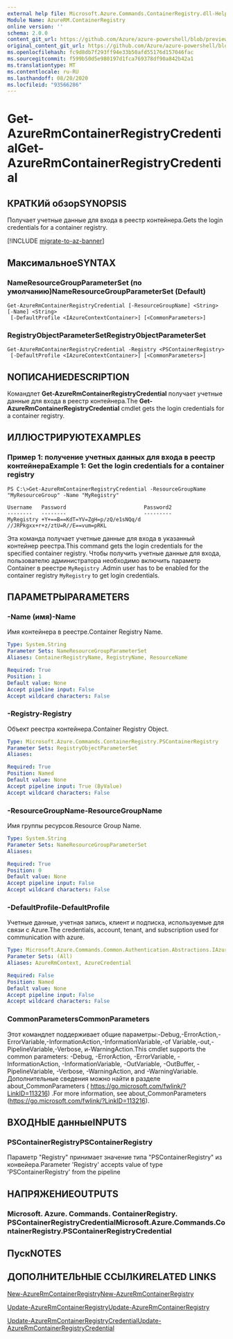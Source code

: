 ```yaml
---
external help file: Microsoft.Azure.Commands.ContainerRegistry.dll-Help.xml
Module Name: AzureRM.ContainerRegistry
online version: ''
schema: 2.0.0
content_git_url: https://github.com/Azure/azure-powershell/blob/preview/src/ResourceManager/ContainerRegistry/Commands.ContainerRegistry/help/Get-AzureRmContainerRegistryCredential.md
original_content_git_url: https://github.com/Azure/azure-powershell/blob/preview/src/ResourceManager/ContainerRegistry/Commands.ContainerRegistry/help/Get-AzureRmContainerRegistryCredential.md
ms.openlocfilehash: fc9d8db7f293ff94e33b50afd55176d157046fac
ms.sourcegitcommit: f599b50d5e980197d1fca769378df90a842b42a1
ms.translationtype: MT
ms.contentlocale: ru-RU
ms.lasthandoff: 08/20/2020
ms.locfileid: "93566286"
---
```

# <span data-ttu-id="627f0-101">Get-AzureRmContainerRegistryCredential</span><span class="sxs-lookup"><span data-stu-id="627f0-101">Get-AzureRmContainerRegistryCredential</span></span>

## <span data-ttu-id="627f0-102">КРАТКИй обзор</span><span class="sxs-lookup"><span data-stu-id="627f0-102">SYNOPSIS</span></span>
<span data-ttu-id="627f0-103">Получает учетные данные для входа в реестр контейнера.</span><span class="sxs-lookup"><span data-stu-id="627f0-103">Gets the login credentials for a container registry.</span></span>

[!INCLUDE [migrate-to-az-banner](../../includes/migrate-to-az-banner.md)]

## <span data-ttu-id="627f0-104">Максимальное</span><span class="sxs-lookup"><span data-stu-id="627f0-104">SYNTAX</span></span>

### <span data-ttu-id="627f0-105">NameResourceGroupParameterSet (по умолчанию)</span><span class="sxs-lookup"><span data-stu-id="627f0-105">NameResourceGroupParameterSet (Default)</span></span>
```
Get-AzureRmContainerRegistryCredential [-ResourceGroupName] <String> [-Name] <String>
 [-DefaultProfile <IAzureContextContainer>] [<CommonParameters>]
```

### <span data-ttu-id="627f0-106">RegistryObjectParameterSet</span><span class="sxs-lookup"><span data-stu-id="627f0-106">RegistryObjectParameterSet</span></span>
```
Get-AzureRmContainerRegistryCredential -Registry <PSContainerRegistry>
 [-DefaultProfile <IAzureContextContainer>] [<CommonParameters>]
```

## <span data-ttu-id="627f0-107">NОПИСАНИЕ</span><span class="sxs-lookup"><span data-stu-id="627f0-107">DESCRIPTION</span></span>
<span data-ttu-id="627f0-108">Командлет **Get-AzureRmContainerRegistryCredential** получает учетные данные для входа в реестр контейнера.</span><span class="sxs-lookup"><span data-stu-id="627f0-108">The **Get-AzureRmContainerRegistryCredential** cmdlet gets the login credentials for a container registry.</span></span>

## <span data-ttu-id="627f0-109">ИЛЛЮСТРИРУЮТ</span><span class="sxs-lookup"><span data-stu-id="627f0-109">EXAMPLES</span></span>

### <span data-ttu-id="627f0-110">Пример 1: получение учетных данных для входа в реестр контейнера</span><span class="sxs-lookup"><span data-stu-id="627f0-110">Example 1: Get the login credentials for a container registry</span></span>
```
PS C:\>Get-AzureRmContainerRegistryCredential -ResourceGroupName "MyResourceGroup" -Name "MyRegistry"

Username   Password                         Password2
--------   --------                         ---------
MyRegistry +Y+==B==KdT=YV=ZgH=p/zQ/e1sNQq/d //JRPkgxx+r+z/ztU=R//E==vum=pRKL
```

<span data-ttu-id="627f0-111">Эта команда получает учетные данные для входа в указанный контейнер реестра.</span><span class="sxs-lookup"><span data-stu-id="627f0-111">This command gets the login credentials for the specified container registry.</span></span> <span data-ttu-id="627f0-112">Чтобы получить учетные данные для входа, пользователю администратора необходимо включить параметр Container в реестре `MyRegistry` .</span><span class="sxs-lookup"><span data-stu-id="627f0-112">Admin user has to be enabled for the container registry `MyRegistry` to get login credentials.</span></span>

## <span data-ttu-id="627f0-113">ПАРАМЕТРЫ</span><span class="sxs-lookup"><span data-stu-id="627f0-113">PARAMETERS</span></span>

### <span data-ttu-id="627f0-114">-Name (имя)</span><span class="sxs-lookup"><span data-stu-id="627f0-114">-Name</span></span>
<span data-ttu-id="627f0-115">Имя контейнера в реестре.</span><span class="sxs-lookup"><span data-stu-id="627f0-115">Container Registry Name.</span></span>

```yaml
Type: System.String
Parameter Sets: NameResourceGroupParameterSet
Aliases: ContainerRegistryName, RegistryName, ResourceName

Required: True
Position: 1
Default value: None
Accept pipeline input: False
Accept wildcard characters: False
```

### <span data-ttu-id="627f0-116">-Registry</span><span class="sxs-lookup"><span data-stu-id="627f0-116">-Registry</span></span>
<span data-ttu-id="627f0-117">Объект реестра контейнера.</span><span class="sxs-lookup"><span data-stu-id="627f0-117">Container Registry Object.</span></span>

```yaml
Type: Microsoft.Azure.Commands.ContainerRegistry.PSContainerRegistry
Parameter Sets: RegistryObjectParameterSet
Aliases: 

Required: True
Position: Named
Default value: None
Accept pipeline input: True (ByValue)
Accept wildcard characters: False
```

### <span data-ttu-id="627f0-118">-ResourceGroupName</span><span class="sxs-lookup"><span data-stu-id="627f0-118">-ResourceGroupName</span></span>
<span data-ttu-id="627f0-119">Имя группы ресурсов.</span><span class="sxs-lookup"><span data-stu-id="627f0-119">Resource Group Name.</span></span>

```yaml
Type: System.String
Parameter Sets: NameResourceGroupParameterSet
Aliases: 

Required: True
Position: 0
Default value: None
Accept pipeline input: False
Accept wildcard characters: False
```

### <span data-ttu-id="627f0-120">-DefaultProfile</span><span class="sxs-lookup"><span data-stu-id="627f0-120">-DefaultProfile</span></span>
<span data-ttu-id="627f0-121">Учетные данные, учетная запись, клиент и подписка, используемые для связи с Azure.</span><span class="sxs-lookup"><span data-stu-id="627f0-121">The credentials, account, tenant, and subscription used for communication with azure.</span></span>

```yaml
Type: Microsoft.Azure.Commands.Common.Authentication.Abstractions.IAzureContextContainer
Parameter Sets: (All)
Aliases: AzureRmContext, AzureCredential

Required: False
Position: Named
Default value: None
Accept pipeline input: False
Accept wildcard characters: False
```

### <span data-ttu-id="627f0-122">CommonParameters</span><span class="sxs-lookup"><span data-stu-id="627f0-122">CommonParameters</span></span>
<span data-ttu-id="627f0-123">Этот командлет поддерживает общие параметры:-Debug,-ErrorAction,-ErrorVariable,-InformationAction,-InformationVariable,-of Variable,-out,-PipelineVariable,-Verbose, и-WarningAction.</span><span class="sxs-lookup"><span data-stu-id="627f0-123">This cmdlet supports the common parameters: -Debug, -ErrorAction, -ErrorVariable, -InformationAction, -InformationVariable, -OutVariable, -OutBuffer, -PipelineVariable, -Verbose, -WarningAction, and -WarningVariable.</span></span> <span data-ttu-id="627f0-124">Дополнительные сведения можно найти в разделе about_CommonParameters ( https://go.microsoft.com/fwlink/?LinkID=113216) .</span><span class="sxs-lookup"><span data-stu-id="627f0-124">For more information, see about_CommonParameters (https://go.microsoft.com/fwlink/?LinkID=113216).</span></span>

## <span data-ttu-id="627f0-125">ВХОДНЫЕ данные</span><span class="sxs-lookup"><span data-stu-id="627f0-125">INPUTS</span></span>

### <span data-ttu-id="627f0-126">PSContainerRegistry</span><span class="sxs-lookup"><span data-stu-id="627f0-126">PSContainerRegistry</span></span>
<span data-ttu-id="627f0-127">Параметр "Registry" принимает значение типа "PSContainerRegistry" из конвейера.</span><span class="sxs-lookup"><span data-stu-id="627f0-127">Parameter 'Registry' accepts value of type 'PSContainerRegistry' from the pipeline</span></span>

## <span data-ttu-id="627f0-128">НАПРЯЖЕНИЕ</span><span class="sxs-lookup"><span data-stu-id="627f0-128">OUTPUTS</span></span>

### <span data-ttu-id="627f0-129">Microsoft. Azure. Commands. ContainerRegistry. PSContainerRegistryCredential</span><span class="sxs-lookup"><span data-stu-id="627f0-129">Microsoft.Azure.Commands.ContainerRegistry.PSContainerRegistryCredential</span></span>

## <span data-ttu-id="627f0-130">Пуск</span><span class="sxs-lookup"><span data-stu-id="627f0-130">NOTES</span></span>

## <span data-ttu-id="627f0-131">ДОПОЛНИТЕЛЬНЫЕ ССЫЛКИ</span><span class="sxs-lookup"><span data-stu-id="627f0-131">RELATED LINKS</span></span>

[<span data-ttu-id="627f0-132">New-AzureRmContainerRegistry</span><span class="sxs-lookup"><span data-stu-id="627f0-132">New-AzureRmContainerRegistry</span></span>](./New-AzureRmContainerRegistry.md)

[<span data-ttu-id="627f0-133">Update-AzureRmContainerRegistry</span><span class="sxs-lookup"><span data-stu-id="627f0-133">Update-AzureRmContainerRegistry</span></span>](./Update-AzureRmContainerRegistry.md)

[<span data-ttu-id="627f0-134">Update-AzureRmContainerRegistryCredential</span><span class="sxs-lookup"><span data-stu-id="627f0-134">Update-AzureRmContainerRegistryCredential</span></span>](./Update-AzureRmContainerRegistryCredential.md)

